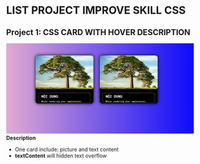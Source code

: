 # LIST PROJECT IMPROVE SKILL CSS

## Project 1: CSS CARD WITH HOVER DESCRIPTION
![Screenshot](Picture/CardHover.PNG)
**Description**
- One card include: picture and text content
- **textContent** will hidden text overflow
